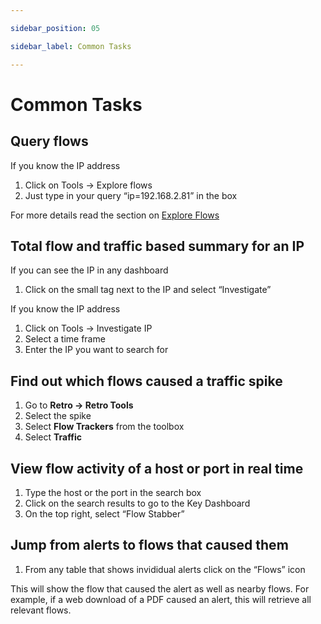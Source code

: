 ```yaml
---

sidebar_position: 05

sidebar_label: Common Tasks

---
```


# Common Tasks

## Query flows

If you know the IP address

1. Click on Tools -\> Explore flows
2. Just type in your query “ip=192.168.2.81” in the box

For more details read the section on [Explore Flows](/docs/ug/tools/explore_flows)

## Total flow and traffic based summary for an IP

If you can see the IP in any dashboard

1. Click on the small tag next to the IP and select “Investigate”

If you know the IP address

1. Click on Tools -\> Investigate IP
2. Select a time frame
3. Enter the IP you want to search for

## Find out which flows caused a traffic spike

1. Go to **Retro -\> Retro Tools**
2. Select the spike
3. Select **Flow Trackers** from the toolbox
4. Select **Traffic**

## View flow activity of a host or port in real time

1. Type the host or the port in the search box
2. Click on the search results to go to the Key Dashboard
3. On the top right, select “Flow Stabber”

## Jump from alerts to flows that caused them

1. From any table that shows invididual alerts click on the “Flows”
   icon

This will show the flow that caused the alert as well as nearby flows.
For example, if a web download of a PDF caused an alert, this will
retrieve all relevant flows.
